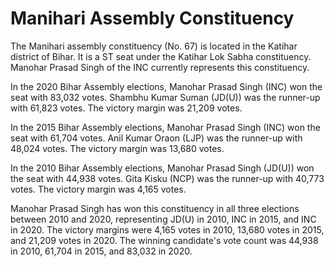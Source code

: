 # Manihari Assembly Constituency

The Manihari assembly constituency (No. 67) is located in the Katihar district of Bihar. It is a ST seat under the Katihar Lok Sabha constituency. Manohar Prasad Singh of the INC currently represents this constituency.

In the 2020 Bihar Assembly elections, Manohar Prasad Singh (INC) won the seat with 83,032 votes. Shambhu Kumar Suman (JD(U)) was the runner-up with 61,823 votes. The victory margin was 21,209 votes.

In the 2015 Bihar Assembly elections, Manohar Prasad Singh (INC) won the seat with 61,704 votes. Anil Kumar Oraon (LJP) was the runner-up with 48,024 votes. The victory margin was 13,680 votes.

In the 2010 Bihar Assembly elections, Manohar Prasad Singh (JD(U)) won the seat with 44,938 votes. Gita Kisku (NCP) was the runner-up with 40,773 votes. The victory margin was 4,165 votes.

Manohar Prasad Singh has won this constituency in all three elections between 2010 and 2020, representing JD(U) in 2010, INC in 2015, and INC in 2020. The victory margins were 4,165 votes in 2010, 13,680 votes in 2015, and 21,209 votes in 2020. The winning candidate's vote count was 44,938 in 2010, 61,704 in 2015, and 83,032 in 2020.
